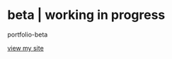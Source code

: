 # beta | working in progress
portfolio-beta

[view my site](https://aitomoi.github.io/studentsite/portfolio_v1)